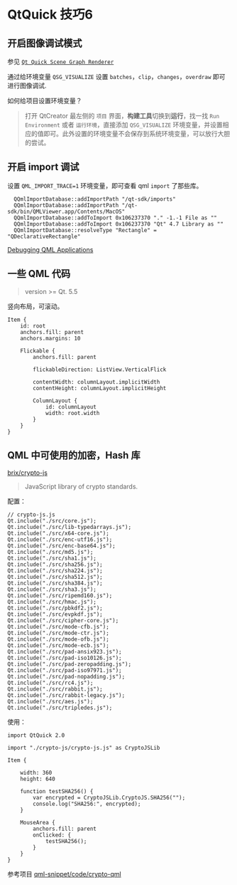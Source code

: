 # QtQuick 技巧6

##  开启图像调试模式

参见 [`Qt Quick Scene Graph Renderer`](http://doc.qt.io/qt-5/qtquick-visualcanvas-scenegraph-renderer.html)

通过给环境变量 `QSG_VISUALIZE` 设置 `batches`，`clip`，`changes`，`overdraw` 即可进行图像调试.

如何给项目设置环境变量？

> 打开 QtCreator 最左侧的 `项目` 界面，**构建工具**切换到**运行**，找一找 `Run Environment` 或者 `运行环境`，直接添加 `QSG_VISUALIZE` 环境变量，并设置相应的值即可。此外设置的环境变量不会保存到系统环境变量，可以放行大胆的尝试。

## 开启 import 调试

设置 `QML_IMPORT_TRACE=1` 环境变量，即可查看 qml `import` 了那些库。

```
  QQmlImportDatabase::addImportPath "/qt-sdk/imports"
  QQmlImportDatabase::addImportPath "/qt-sdk/bin/QMLViewer.app/Contents/MacOS"
  QQmlImportDatabase::addToImport 0x106237370 "." -1.-1 File as ""
  QQmlImportDatabase::addToImport 0x106237370 "Qt" 4.7 Library as ""
  QQmlImportDatabase::resolveType "Rectangle" = "QDeclarativeRectangle"
```

[Debugging QML Applications](http://doc.qt.io/qt-5/qtquick-debugging.html)

## 一些 QML 代码

> version >= Qt. 5.5 

竖向布局，可滚动。

```
Item {
    id: root
    anchors.fill: parent
    anchors.margins: 10

    Flickable {
        anchors.fill: parent

        flickableDirection: ListView.VerticalFlick

        contentWidth: columnLayout.implicitWidth
        contentHeight: columnLayout.implicitHeight

        ColumnLayout {
            id: columnLayout
            width: root.width
        }
    }
}
```

## QML 中可使用的加密，Hash 库

[brix/crypto-js](https://github.com/brix/crypto-js)

> JavaScript library of crypto standards.

配置：

```
// crypto-js.js
Qt.include("./src/core.js");
Qt.include("./src/lib-typedarrays.js");
Qt.include("./src/x64-core.js");
Qt.include("./src/enc-utf16.js");
Qt.include("./src/enc-base64.js");
Qt.include("./src/md5.js");
Qt.include("./src/sha1.js");
Qt.include("./src/sha256.js");
Qt.include("./src/sha224.js");
Qt.include("./src/sha512.js");
Qt.include("./src/sha384.js");
Qt.include("./src/sha3.js");
Qt.include("./src/ripemd160.js");
Qt.include("./src/hmac.js");
Qt.include("./src/pbkdf2.js");
Qt.include("./src/evpkdf.js");
Qt.include("./src/cipher-core.js");
Qt.include("./src/mode-cfb.js");
Qt.include("./src/mode-ctr.js");
Qt.include("./src/mode-ofb.js");
Qt.include("./src/mode-ecb.js");
Qt.include("./src/pad-ansix923.js");
Qt.include("./src/pad-iso10126.js");
Qt.include("./src/pad-zeropadding.js");
Qt.include("./src/pad-iso97971.js");
Qt.include("./src/pad-nopadding.js");
Qt.include("./src/rc4.js");
Qt.include("./src/rabbit.js");
Qt.include("./src/rabbit-legacy.js");
Qt.include("./src/aes.js");
Qt.include("./src/tripledes.js");
```

使用：

```
import QtQuick 2.0

import "./crypto-js/crypto-js.js" as CryptoJSLib

Item {

    width: 360
    height: 640

    function testSHA256() {
        var encrypted = CryptoJSLib.CryptoJS.SHA256("");
        console.log("SHA256:", encrypted);
    }

    MouseArea {
        anchors.fill: parent
        onClicked: {
            testSHA256();
        }
    }
}
```

参考项目 [qml-snippet/code/crypto-qml](https://github.com/qyvlik/qml-snippet/tree/master/code/crypto-qml)
